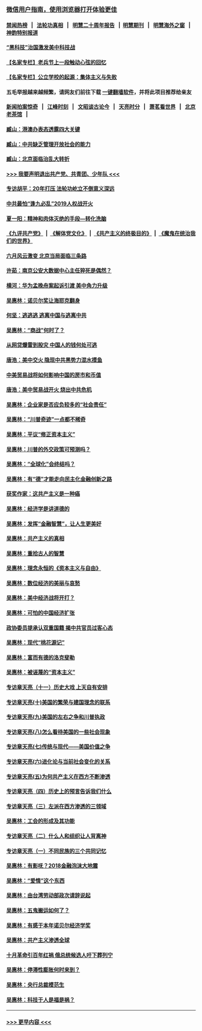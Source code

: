 ### [微信用户指南，使用浏览器打开体验更佳](https://github.com/gfw-breaker/banned-news1/blob/master/indexes/wechat-guide.md?t=0)
#### [禁闻热榜](热点新闻.md?t=0)  &nbsp;&nbsp;|&nbsp;&nbsp; [法轮功真相](https://github.com/gfw-breaker/truth/blob/master/README.md?t=0) &nbsp;&nbsp;|&nbsp;&nbsp; [明慧二十周年报告](https://github.com/gfw-breaker/mh-reports/blob/master/README.md?t=0) &nbsp;&nbsp;|&nbsp;&nbsp;[明慧期刊](https://github.com/gfw-breaker/mh-qikan) &nbsp;&nbsp;|&nbsp;&nbsp; [明慧海外之窗](https://github.com/gfw-breaker/mh-news/blob/master/README.md?t=0) &nbsp;&nbsp;|&nbsp;&nbsp; [神韵特别报道](https://github.com/gfw-breaker/mh-news/blob/master/shenyun.md?t=0)
#### [“黑科技”治国激发美中科技战](../pages/nsc423/n11638056.md?t=02061922) 
#### [【名家专栏】老兵节上一段触动心弦的回忆](../pages/nsc423/n11646016.md?t=02061922) 
#### [【名家专栏】公立学校的起源：集体主义与失败](../pages/nsc423/n11601833.md?t=02061922) 
#### 五毛举报越来越频繁，请网友们前往下载 [一键翻墙软件](https://github.com/gfw-breaker/ssr-accounts)，并将此项目推荐给亲友
#### [新闻拍案惊奇](https://github.com/gfw-breaker/banned-news1/blob/master/pages/link4.md) &nbsp;&nbsp;|&nbsp;&nbsp; [江峰时刻](https://github.com/gfw-breaker/banned-news1/blob/master/pages/link4.md) &nbsp;&nbsp;|&nbsp;&nbsp; [文昭谈古论今](https://github.com/gfw-breaker/banned-news1/blob/master/pages/link4.md) &nbsp;&nbsp;|&nbsp;&nbsp; [天亮时分](https://github.com/gfw-breaker/banned-news1/blob/master/pages/link4.md) &nbsp;&nbsp;|&nbsp;&nbsp; [萧茗看世界](https://github.com/gfw-breaker/banned-news1/blob/master/pages/link4.md) &nbsp;&nbsp;|&nbsp;&nbsp; [北京老茶馆](https://github.com/gfw-breaker/banned-news1/blob/master/pages/link4.md) &nbsp;&nbsp;|&nbsp;&nbsp; 
#### [臧山：港澳办表态透露四大关键](../pages/nsc423/n11421628.md?t=02061922) 
#### [臧山：中共缺乏管理开放社会的能力](../pages/nsc423/n11407457.md?t=02061922) 
#### [臧山：北京面临治乱大转折](../pages/nsc423/n11406895.md?t=02061922) 
#### [>>> 我要声明退出共产党、共青团、少年队 <<<](https://github.com/begood0513/goodnews/blob/master/quit/letter.md) 
#### [专访胡平：20年打压 法轮功屹立不倒意义深远](../pages/nsc423/n11398800.md?t=02061922) 
#### [中共最怕“逢九必乱”2019人权战开火](../pages/nsc423/n11385248.md?t=02061922) 
#### [夏一阳：精神和肉体灭绝的手段—转化洗脑](../pages/nsc423/n11368250.md?t=02061922) 
#### [《九评共产党》](https://github.com/begood0513/9ping.md/blob/master/README.md) &nbsp;|&nbsp; [《解体党文化》](../../../../jtdwh.md/blob/master/README.md)  &nbsp;|&nbsp; [《共产主义的终极目的》](../../../../gczydzjmd.md/blob/master/README.md) &nbsp;|&nbsp; [《魔鬼在统治我们的世界》](../../../../mgztzwmdsj.md/blob/master/README.md) 
#### [六月风云激变 北京当局面临三条路](../pages/nsc423/n11313668.md?t=02061922) 
#### [许茹：南京公安大数据中心主任猝死是偶然？](../pages/nsc423/n11064744.md?t=02061922) 
#### [横河：华为孟晚舟案起诉引渡 美中角力升级](../pages/nsc423/n11027230.md?t=02061922) 
#### [吴惠林：诺贝尔奖让海耶克翻身](../pages/nsc423/n10890049.md?t=02061922) 
#### [何坚：逃逃逃 逃离中国与逃离中共](../pages/nsc423/n10592891.md?t=02061922) 
#### [吴惠林：“商战”何时了？](../pages/nsc423/n10573558.md?t=02061922) 
#### [从网贷爆雷到股灾 中国人的钱何处可逃](../pages/nsc423/n10572800.md?t=02061922) 
#### [唐浩：美中交火 隐现中共黑势力混水摸鱼](../pages/nsc423/n10544040.md?t=02061922) 
#### [中美贸易战将如何影响中国的房市和币值](../pages/nsc423/n10543697.md?t=02061922) 
#### [唐浩：美中贸易战开火 烧出中共危机](../pages/nsc423/n10540126.md?t=02061922) 
#### [吴惠林：企业家是否应负较多的“社会责任”](../pages/nsc423/n10535022.md?t=02061922) 
#### [吴惠林：“川普奇迹”一点都不稀奇](../pages/nsc423/n10512808.md?t=02061922) 
#### [吴惠林：平议“修正资本主义”](../pages/nsc423/n10495724.md?t=02061922) 
#### [吴惠林：川普的外交政策可预测吗？](../pages/nsc423/n10462387.md?t=02061922) 
#### [吴惠林：“全球化”会终结吗？](../pages/nsc423/n10452838.md?t=02061922) 
#### [吴惠林：有“德”才能走向民主化金融创新之路](../pages/nsc423/n10432292.md?t=02061922) 
#### [获奖作家：这共产主义是一种癌](../pages/nsc423/n10431541.md?t=02061922) 
#### [吴惠林：经济学是讲道德的](../pages/nsc423/n10398014.md?t=02061922) 
#### [吴惠林：发挥“金融智慧”，让人生更美好](../pages/nsc423/n10375019.md?t=02061922) 
#### [吴惠林：共产主义的真相](../pages/nsc423/n10351394.md?t=02061922) 
#### [吴惠林：重拾古人的智慧](../pages/nsc423/n10337691.md?t=02061922) 
#### [吴惠林：理念永恒的《资本主义与自由》](../pages/nsc423/n10316274.md?t=02061922) 
#### [吴惠林：数位经济的美丽与哀愁](../pages/nsc423/n10292946.md?t=02061922) 
#### [吴惠林：美中经济战将开打？](../pages/nsc423/n10258825.md?t=02061922) 
#### [吴惠林：可怕的中国经济扩张](../pages/nsc423/n10219147.md?t=02061922) 
#### [政协委员提承认双重国籍 揭中共官员过客心态](../pages/nsc423/n10208809.md?t=02061922) 
#### [吴惠林：现代“桃花源记”](../pages/nsc423/n10185234.md?t=02061922) 
#### [吴惠林：富而有德的洛克斐勒](../pages/nsc423/n10142264.md?t=02061922) 
#### [吴惠林：被诬蔑的“资本主义”](../pages/nsc423/n10124816.md?t=02061922) 
#### [专访章天亮（十一）历史大戏 上天自有安排](../pages/nsc423/n10094905.md?t=02061922) 
#### [专访章天亮(十)美国的繁荣与建国理念的联系](../pages/nsc423/n10094899.md?t=02061922) 
#### [专访章天亮(九)美国的左右之争和川普执政](../pages/nsc423/n10094889.md?t=02061922) 
#### [专访章天亮(八)怎么看待美国的一些社会现象](../pages/nsc423/n10094857.md?t=02061922) 
#### [专访章天亮(七)传统与现代——美国价值之争](../pages/nsc423/n10093140.md?t=02061922) 
#### [专访章天亮(六)进化论与当前社会变化的关系](../pages/nsc423/n10092036.md?t=02061922) 
#### [专访章天亮(五)为何共产主义在西方不断渗透](../pages/nsc423/n10083620.md?t=02061922) 
#### [专访章天亮（四）历史上的预言告诉我们什么](../pages/nsc423/n10083606.md?t=02061922) 
#### [专访章天亮（三）左派在西方渗透的三领域](../pages/nsc423/n10081115.md?t=02061922) 
#### [吴惠林：工会的形成及其功能](../pages/nsc423/n10080633.md?t=02061922) 
#### [专访章天亮（二）什么人和组织让人背离神](../pages/nsc423/n10076637.md?t=02061922) 
#### [专访章天亮（一）不同民族的三个共同记忆](../pages/nsc423/n10074188.md?t=02061922) 
#### [吴惠林：有影呒？2018金融泡沫大地震](../pages/nsc423/n10040534.md?t=02061922) 
#### [吴惠林：“爱情”这个东西](../pages/nsc423/n10019423.md?t=02061922) 
#### [吴惠林：由台湾劳动部政次请辞说起](../pages/nsc423/n9979679.md?t=02061922) 
#### [吴惠林：五鬼搬运如何了？](../pages/nsc423/n9925338.md?t=02061922) 
#### [吴惠林：有感于本年诺贝尔经济学奖](../pages/nsc423/n9871883.md?t=02061922) 
#### [吴惠林：共产主义渗透全球](../pages/nsc423/n9812748.md?t=02061922) 
#### [十月革命引百年红祸 俄总统候选人吁下葬列宁](../pages/nsc423/n9810182.md?t=02061922) 
#### [吴惠林：停滞性膨胀何时来到？](../pages/nsc423/n9764136.md?t=02061922) 
#### [吴惠林：央行总裁模范生](../pages/nsc423/n9728134.md?t=02061922) 
#### [吴惠林：科技于人是福是祸？](../pages/nsc423/n9672982.md?t=02061922) 

----
#### [ >>> 更早内容 <<< ](../indexes/nsc423-earlier.md)
